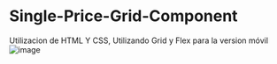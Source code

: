 # Single-Price-Grid-Component


Utilizacion de HTML Y CSS, Utilizando Grid y Flex para la version móvil
![image](https://user-images.githubusercontent.com/47616481/114110662-52b3db80-9895-11eb-89b2-9b92c082ec26.png)
